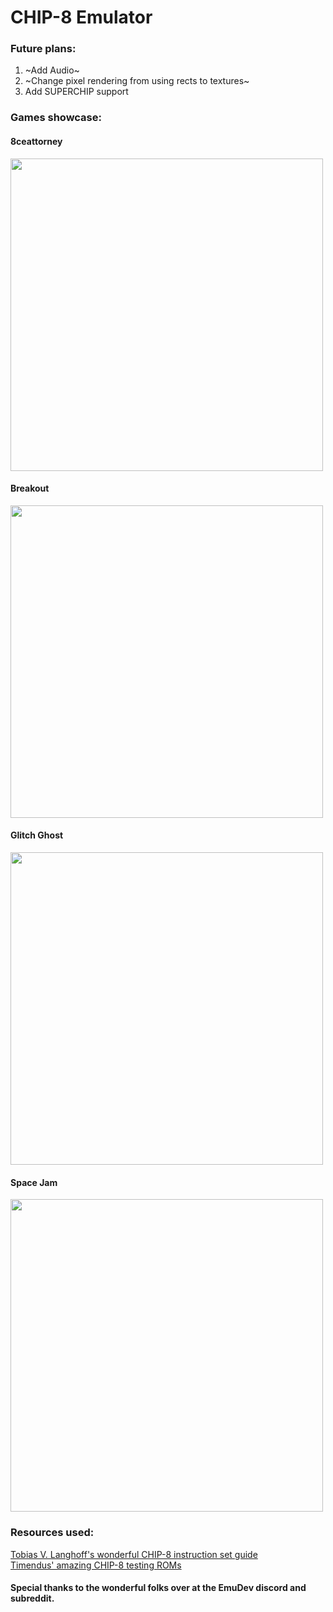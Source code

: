 # CHIP-8 Emulator

### Future plans:
1. ~Add Audio~
2. ~Change pixel rendering from using rects to textures~
3. Add SUPERCHIP support

### Games showcase:
#### 8ceattorney
<img src="https://github.com/Kaezrr/CHIP-8_Emulator/assets/107052359/bd0e3bc2-438d-4902-a719-2318120dde1a" width=500>

#### Breakout
<img src="https://github.com/Kaezrr/CHIP-8_Emulator/assets/107052359/b8682caf-8cbf-436a-99e3-7212b7ddbd88" width=500>

#### Glitch Ghost
<img src="https://github.com/Kaezrr/CHIP-8_Emulator/assets/107052359/a3cb7eb2-3158-4871-8a6b-17ef7334ba71" width=500>

#### Space Jam
<img src="https://github.com/Kaezrr/CHIP-8_Emulator/assets/107052359/b74fb719-8823-4f64-9505-89c8c6a5397f" width=500>

### Resources used:
[Tobias V. Langhoff's wonderful CHIP-8 instruction set guide](https://tobiasvl.github.io/blog/write-a-chip-8-emulator/)
<br>
[Timendus' amazing CHIP-8 testing ROMs](https://github.com/Timendus/chip8-test-suite?tab=readme-ov-file#corax-opcode-test)

#### Special thanks to the wonderful folks over at the EmuDev discord and subreddit.



